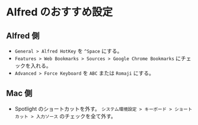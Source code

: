 # Alfred のおすすめ設定

## Alfred 側

-   `General > Alfred HotKey` を `^Space` にする。
-   `Features > Web Bookmarks > Sources > Google Chrome Bookmarks` にチェックを入れる。
-   `Advanced > Force Keyboard` を `ABC` または `Romaji` にする。

## Mac 側

-   Spotlight のショートカットを外す。
    `システム環境設定 > キーボード > ショートカット > 入力ソース` のチェックを全て外す。
